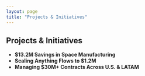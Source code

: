 ```yaml
---
layout: page
title: "Projects & Initiatives"
---
```


## Projects & Initiatives

- **$13.2M Savings in Space Manufacturing**
- **Scaling Anything Flows to $1.2M**
- **Managing $30M+ Contracts Across U.S. & LATAM**